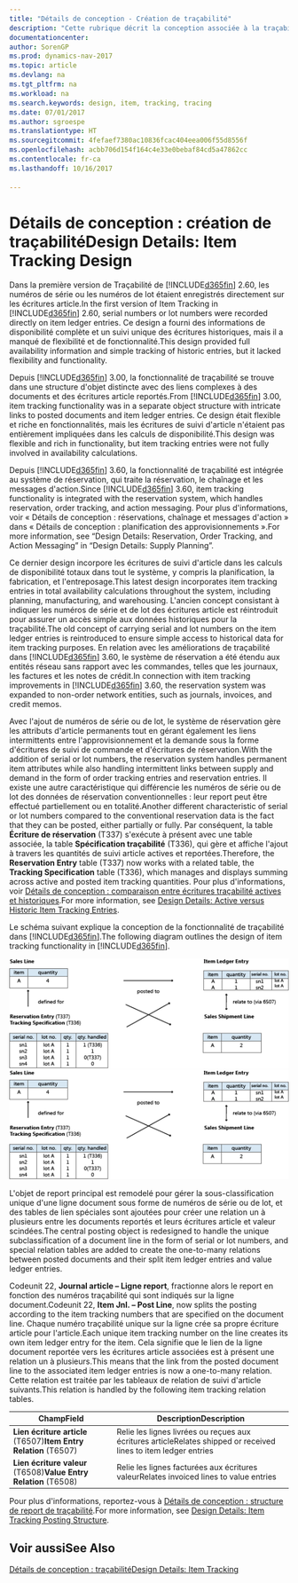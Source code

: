 ```yaml
---
title: "Détails de conception - Création de traçabilité"
description: "Cette rubrique décrit la conception associée à la traçabilité dans [!INCLUDE[d365fin](includes/d365fin_md.md)]."
documentationcenter: 
author: SorenGP
ms.prod: dynamics-nav-2017
ms.topic: article
ms.devlang: na
ms.tgt_pltfrm: na
ms.workload: na
ms.search.keywords: design, item, tracking, tracing
ms.date: 07/01/2017
ms.author: sgroespe
ms.translationtype: HT
ms.sourcegitcommit: 4fefaef7380ac10836fcac404eea006f55d8556f
ms.openlocfilehash: acbb706d154f164c4e33e0bebaf84cd5a47862cc
ms.contentlocale: fr-ca
ms.lasthandoff: 10/16/2017

---
```

# <a name="design-details-item-tracking-design"></a><span data-ttu-id="44ef1-103">Détails de conception : création de traçabilité</span><span class="sxs-lookup"><span data-stu-id="44ef1-103">Design Details: Item Tracking Design</span></span>
<span data-ttu-id="44ef1-104">Dans la première version de Traçabilité de [!INCLUDE[d365fin](includes/d365fin_md.md)] 2.60, les numéros de série ou les numéros de lot étaient enregistrés directement sur les écritures article.</span><span class="sxs-lookup"><span data-stu-id="44ef1-104">In the first version of Item Tracking in [!INCLUDE[d365fin](includes/d365fin_md.md)] 2.60, serial numbers or lot numbers were recorded directly on item ledger entries.</span></span> <span data-ttu-id="44ef1-105">Ce design a fourni des informations de disponibilité complète et un suivi unique des écritures historiques, mais il a manqué de flexibilité et de fonctionnalité.</span><span class="sxs-lookup"><span data-stu-id="44ef1-105">This design provided full availability information and simple tracking of historic entries, but it lacked flexibility and functionality.</span></span>  

<span data-ttu-id="44ef1-106">Depuis [!INCLUDE[d365fin](includes/d365fin_md.md)] 3.00, la fonctionnalité de traçabilité se trouve dans une structure d'objet distincte avec des liens complexes à des documents et des écritures article reportés.</span><span class="sxs-lookup"><span data-stu-id="44ef1-106">From [!INCLUDE[d365fin](includes/d365fin_md.md)] 3.00, item tracking functionality was in a separate object structure with intricate links to posted documents and item ledger entries.</span></span> <span data-ttu-id="44ef1-107">Ce design était flexible et riche en fonctionnalités, mais les écritures de suivi d'article n'étaient pas entièrement impliquées dans les calculs de disponibilité.</span><span class="sxs-lookup"><span data-stu-id="44ef1-107">This design was flexible and rich in functionality, but item tracking entries were not fully involved in availability calculations.</span></span>  

<span data-ttu-id="44ef1-108">Depuis [!INCLUDE[d365fin](includes/d365fin_md.md)] 3.60, la fonctionnalité de traçabilité est intégrée au système de réservation, qui traite la réservation, le chaînage et les messages d'action.</span><span class="sxs-lookup"><span data-stu-id="44ef1-108">Since [!INCLUDE[d365fin](includes/d365fin_md.md)] 3.60, item tracking functionality is integrated with the reservation system, which handles reservation, order tracking, and action messaging.</span></span> <span data-ttu-id="44ef1-109">Pour plus d'informations, voir « Détails de conception : réservations, chaînage et messages d'action » dans « Détails de conception : planification des approvisionnements ».</span><span class="sxs-lookup"><span data-stu-id="44ef1-109">For more information, see “Design Details: Reservation, Order Tracking, and Action Messaging” in “Design Details: Supply Planning”.</span></span>  

<span data-ttu-id="44ef1-110">Ce dernier design incorpore les écritures de suivi d'article dans les calculs de disponibilité totaux dans tout le système, y compris la planification, la fabrication, et l'entreposage.</span><span class="sxs-lookup"><span data-stu-id="44ef1-110">This latest design incorporates item tracking entries in total availability calculations throughout the system, including planning, manufacturing, and warehousing.</span></span> <span data-ttu-id="44ef1-111">L'ancien concept consistant à indiquer les numéros de série et de lot des écritures article est réintroduit pour assurer un accès simple aux données historiques pour la traçabilité.</span><span class="sxs-lookup"><span data-stu-id="44ef1-111">The old concept of carrying serial and lot numbers on the item ledger entries is reintroduced to ensure simple access to historical data for item tracking purposes.</span></span> <span data-ttu-id="44ef1-112">En relation avec les améliorations de traçabilité dans [!INCLUDE[d365fin](includes/d365fin_md.md)] 3.60, le système de réservation a été étendu aux entités réseau sans rapport avec les commandes, telles que les journaux, les factures et les notes de crédit.</span><span class="sxs-lookup"><span data-stu-id="44ef1-112">In connection with item tracking improvements in [!INCLUDE[d365fin](includes/d365fin_md.md)] 3.60, the reservation system was expanded to non-order network entities, such as journals, invoices, and credit memos.</span></span>  

<span data-ttu-id="44ef1-113">Avec l'ajout de numéros de série ou de lot, le système de réservation gère les attributs d'article permanents tout en gérant également les liens intermittents entre l'approvisionnement et la demande sous la forme d'écritures de suivi de commande et d'écritures de réservation.</span><span class="sxs-lookup"><span data-stu-id="44ef1-113">With the addition of serial or lot numbers, the reservation system handles permanent item attributes while also handling intermittent links between supply and demand in the form of order tracking entries and reservation entries.</span></span> <span data-ttu-id="44ef1-114">Il existe une autre caractéristique qui différencie les numéros de série ou de lot des données de réservation conventionnelles : leur report peut être effectué partiellement ou en totalité.</span><span class="sxs-lookup"><span data-stu-id="44ef1-114">Another different characteristic of serial or lot numbers compared to the conventional reservation data is the fact that they can be posted, either partially or fully.</span></span> <span data-ttu-id="44ef1-115">Par conséquent, la table **Écriture de réservation** (T337) s'exécute à présent avec une table associée, la table **Spécification traçabilité** (T336), qui gère et affiche l'ajout à travers les quantités de suivi article actives et reportées.</span><span class="sxs-lookup"><span data-stu-id="44ef1-115">Therefore, the **Reservation Entry** table (T337) now works with a related table, the **Tracking Specification** table (T336), which manages and displays summing across active and posted item tracking quantities.</span></span> <span data-ttu-id="44ef1-116">Pour plus d'informations, voir [Détails de conception : comparaison entre écritures traçabilité actives et historiques](design-details-active-versus-historic-item-tracking-entries.md).</span><span class="sxs-lookup"><span data-stu-id="44ef1-116">For more information, see [Design Details: Active versus Historic Item Tracking Entries](design-details-active-versus-historic-item-tracking-entries.md).</span></span>  

<span data-ttu-id="44ef1-117">Le schéma suivant explique la conception de la fonctionnalité de traçabilité dans [!INCLUDE[d365fin](includes/d365fin_md.md)].</span><span class="sxs-lookup"><span data-stu-id="44ef1-117">The following diagram outlines the design of item tracking functionality in [!INCLUDE[d365fin](includes/d365fin_md.md)].</span></span>  

<span data-ttu-id="44ef1-118">![Conception de la traçabilité](media/design_details_item_tracking_design.png "design_details_item_tracking_design")</span><span class="sxs-lookup"><span data-stu-id="44ef1-118">![Item tracking design](media/design_details_item_tracking_design.png "design_details_item_tracking_design")</span></span>  

<span data-ttu-id="44ef1-119">L'objet de report principal est remodelé pour gérer la sous-classification unique d'une ligne document sous forme de numéros de série ou de lot, et des tables de lien spéciales sont ajoutées pour créer une relation un à plusieurs entre les documents reportés et leurs écritures article et valeur scindées.</span><span class="sxs-lookup"><span data-stu-id="44ef1-119">The central posting object is redesigned to handle the unique subclassification of a document line in the form of serial or lot numbers, and special relation tables are added to create the one-to-many relations between posted documents and their split item ledger entries and value ledger entries.</span></span>  

<span data-ttu-id="44ef1-120">Codeunit 22, **Journal article – Ligne report**, fractionne alors le report en fonction des numéros traçabilité qui sont indiqués sur la ligne document.</span><span class="sxs-lookup"><span data-stu-id="44ef1-120">Codeunit 22, **Item Jnl. – Post Line**, now splits the posting according to the item tracking numbers that are specified on the document line.</span></span> <span data-ttu-id="44ef1-121">Chaque numéro traçabilité unique sur la ligne crée sa propre écriture article pour l'article.</span><span class="sxs-lookup"><span data-stu-id="44ef1-121">Each unique item tracking number on the line creates its own item ledger entry for the item.</span></span> <span data-ttu-id="44ef1-122">Cela signifie que le lien de la ligne document reportée vers les écritures article associées est à présent une relation un à plusieurs.</span><span class="sxs-lookup"><span data-stu-id="44ef1-122">This means that the link from the posted document line to the associated item ledger entries is now a one-to-many relation.</span></span> <span data-ttu-id="44ef1-123">Cette relation est traitée par les tableaux de relation de suivi d'article suivants.</span><span class="sxs-lookup"><span data-stu-id="44ef1-123">This relation is handled by the following item tracking relation tables.</span></span>  

|<span data-ttu-id="44ef1-124">Champ</span><span class="sxs-lookup"><span data-stu-id="44ef1-124">Field</span></span>|<span data-ttu-id="44ef1-125">Description</span><span class="sxs-lookup"><span data-stu-id="44ef1-125">Description</span></span>|  
|---------------|---------------------------------------|  
|<span data-ttu-id="44ef1-126">**Lien écriture article** (T6507)</span><span class="sxs-lookup"><span data-stu-id="44ef1-126">**Item Entry Relation** (T6507)</span></span>|<span data-ttu-id="44ef1-127">Relie les lignes livrées ou reçues aux écritures article</span><span class="sxs-lookup"><span data-stu-id="44ef1-127">Relates shipped or received lines to item ledger entries</span></span>|  
|<span data-ttu-id="44ef1-128">**Lien écriture valeur** (T6508)</span><span class="sxs-lookup"><span data-stu-id="44ef1-128">**Value Entry Relation** (T6508)</span></span>|<span data-ttu-id="44ef1-129">Relie les lignes facturées aux écritures valeur</span><span class="sxs-lookup"><span data-stu-id="44ef1-129">Relates invoiced lines to value entries</span></span>|  

<span data-ttu-id="44ef1-130">Pour plus d'informations, reportez-vous à [Détails de conception : structure de report de traçabilité](design-details-item-tracking-posting-structure.md).</span><span class="sxs-lookup"><span data-stu-id="44ef1-130">For more information, see [Design Details: Item Tracking Posting Structure](design-details-item-tracking-posting-structure.md).</span></span>  

## <a name="see-also"></a><span data-ttu-id="44ef1-131">Voir aussi</span><span class="sxs-lookup"><span data-stu-id="44ef1-131">See Also</span></span>  
[<span data-ttu-id="44ef1-132">Détails de conception : traçabilité</span><span class="sxs-lookup"><span data-stu-id="44ef1-132">Design Details: Item Tracking</span></span>](design-details-item-tracking.md)

